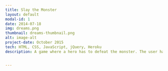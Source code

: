 ```yaml
---
title: Slay the Monster
layout: default
modal-id: 1
date: 2014-07-18
img: dreams.png
thumbnail: dreams-thumbnail.png
alt: image-alt
project-date: October 2015
tech: HTML, CSS, JavaScript, jQuery, Heroku
description: A game where a hero has to defeat the monster. The user has two choices attacking or healing. It was a really good opportunity to implement sprite animations with jQuery. 


---
```

